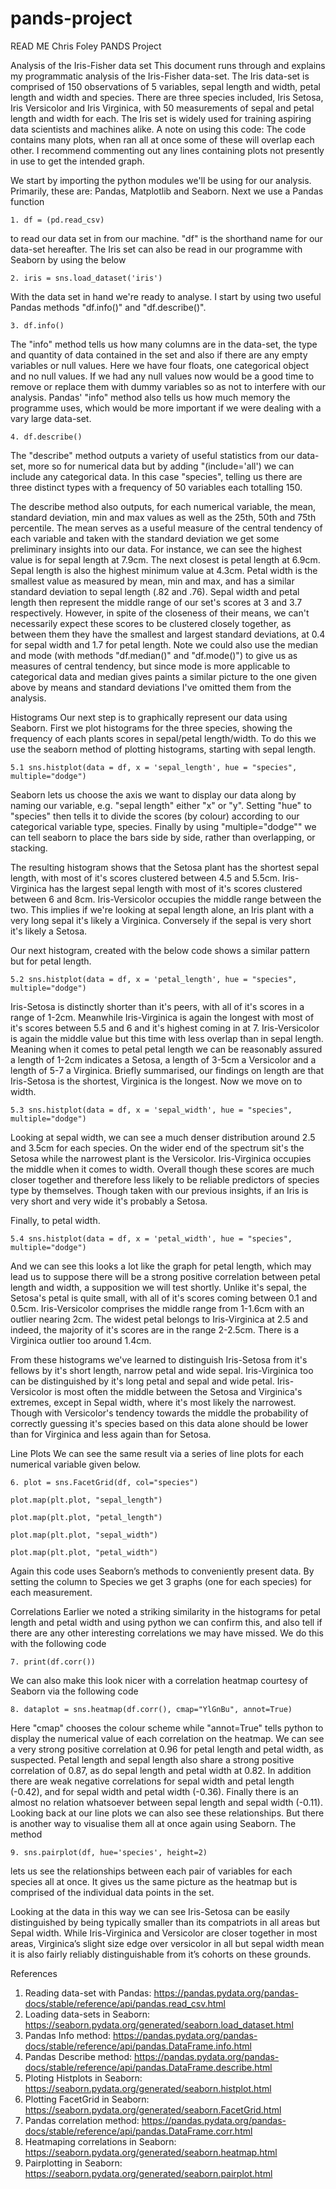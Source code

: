 # pands-project
READ ME
Chris Foley PANDS Project

Analysis of the Iris-Fisher data set
This document runs through and explains my programmatic analysis of the Iris-Fisher data-set. The Iris data-set is comprised of 150 observations of 5 variables, 
sepal length and width, petal length and width and species. There are three species included, Iris Setosa, Iris Versicolor and Iris Virginica, with 50 measurements 
of sepal and petal length and width for each. The Iris set is widely used for training aspiring data scientists and machines alike. 
A note on using this code: The code contains many plots, when ran all at once some of these will overlap each other. I recommend commenting out any lines containing plots not presently in use to get the intended graph.

We start by importing the python modules we'll be using for our analysis. Primarily, these are: Pandas, Matplotlib and Seaborn.
Next we use a Pandas function 
	
	1. df = (pd.read_csv)  
	
to read our data set in from our machine. "df" is the shorthand name for our data-set hereafter. 
The Iris set can also be read in our programme with Seaborn by using the below
	
	2. iris = sns.load_dataset('iris') 

With the data set in hand we're ready to analyse. I start by using two useful Pandas methods "df.info()" and "df.describe()".
	
	3. df.info() 

The "info" method tells us how many columns are in the data-set, the type and quantity of data contained in the set and also if there 
are any empty variables or null values. Here we have four floats, one categorical object and no null values. If we had any null values now would be a good time to remove or
replace them with dummy variables so as not to interfere with our analysis. Pandas' "info" method also tells us how much memory the programme uses, which would be more
important if we were dealing with a vary large data-set.  

	4. df.describe() 
	
The "describe" method outputs a variety of useful statistics from our data-set, more so for numerical data but by adding 
"(include='all') we can include any categorical data. In this case "species", telling us there are three distinct types with a frequency 
of 50 variables each totalling 150. 

The describe method also outputs, for each numerical variable, the mean, standard deviation, min and max values as well as the 25th, 50th 
and 75th percentile. The mean serves as a useful measure of the central tendency of each variable and taken with the standard deviation 
we get some preliminary insights into our data. For instance, we can see the highest value is for sepal length at 7.9cm. 
The next closest is petal length at 6.9cm. Sepal length is also the highest minimum value at 4.3cm. 
Petal width is the smallest value as measured by mean, min and max, and has a similar standard deviation to sepal length (.82 and .76). 
Sepal width and petal length then represent the middle range of our set's scores at 3 and 3.7 respectively. However, 
in spite of the closeness of their means, we can't necessarily expect these scores to be clustered closely together, 
as between them they have the smallest and largest standard deviations, at 0.4 for sepal width and 1.7 for petal length.
Note we could also use the median and mode (with methods "df.median()" and "df.mode()") to give us  as measures of central tendency, but since mode is more applicable
to categorical data and median gives paints a similar picture to the one given above by means and standard deviations I've omitted them from the analysis.   

Histograms
Our next step is to graphically represent our data using Seaborn. First we plot histograms for the three species, showing the frequency of each plants scores 
in sepal/petal length/width. To do this we use the seaborn method of plotting histograms, starting with sepal length.

	5.1 sns.histplot(data = df, x = 'sepal_length', hue = "species", multiple="dodge") 

Seaborn lets us choose the axis we want to display our data along by naming our variable, e.g. "sepal length" either "x" or "y". Setting "hue" to "species" then 
tells it to divide the scores (by colour) according to our categorical variable type, species. Finally by using "multiple="dodge"" we can tell seaborn to place the bars
side by side, rather than overlapping, or stacking. 

The resulting histogram shows that the Setosa plant has the shortest 
sepal length, with most of it's scores clustered between 4.5 and 5.5cm. Iris-Virginica has the largest sepal length with most of it's scores clustered between 6 and 8cm. 
Iris-Versicolor occupies the middle range between the two. This implies if we're looking at sepal length alone, an Iris plant with a very long sepal it's likely a Virginica. 
Conversely if the sepal is very short it's likely a Setosa. 

Our next histogram, created with the below code shows a similar pattern but for petal length.

	5.2 sns.histplot(data = df, x = 'petal_length', hue = "species", multiple="dodge")  

Iris-Setosa is distinctly shorter than it's peers, with all of it's scores in a range of 1-2cm. Meanwhile Iris-Virginica is again the longest with most of it's scores between 
5.5 and 6 and it's highest coming in at 7. Iris-Versicolor is again the middle value but this time with less overlap than in sepal length. Meaning when it comes to petal 
petal length we can be reasonably assured a length of 1-2cm indicates a Setosa, a length of 3-5cm a Versicolor and a length of 5-7 a Virginica. Briefly summarised, 
our findings on length are that Iris-Setosa is the shortest, Virginica is the longest. Now we move on to width.

	5.3 sns.histplot(data = df, x = 'sepal_width', hue = "species", multiple="dodge") 

Looking at sepal width, we can see a much denser distribution around 2.5 and 3.5cm for each species. On the wider end of the spectrum sit's the Setosa while the narrowest 
plant is the Versicolor. Iris-Virginica occupies the middle when it comes to width. Overall though these scores are much closer together and therefore less likely 
to be reliable predictors of species type by themselves. Though taken with our previous insights, if an Iris is very short and very wide it's probably a Setosa.

Finally, to petal width.

	5.4 sns.histplot(data = df, x = 'petal_width', hue = "species", multiple="dodge") 

And we can see this looks a lot like the graph for petal length, which may lead us to suppose there will be a strong positive correlation between petal length and width, 
a supposition we will test shortly. Unlike it's sepal, the Setosa's petal is quite small, with all of it's scores coming between 0.1 and 0.5cm. Iris-Versicolor comprises
the middle range from 1-1.6cm with an outlier nearing 2cm. The widest petal belongs to Iris-Virginica at 2.5 and indeed, the majority of it's scores are in the range 2-2.5cm.
There is a Virginica outlier too around 1.4cm. 

From these histograms we've learned to distinguish Iris-Setosa from it's fellows by it's short length, narrow petal and wide sepal. Iris-Virginica too can be distinguished 
by it's long petal and sepal and wide petal. Iris-Versicolor is most often the middle between the Setosa and Virginica's extremes, except in Sepal width, where it's most
likely the narrowest. Though with Versicolor's tendency towards the middle the probability of correctly guessing it's species based on this data alone should be lower than for 
Virginica and less again than for Setosa. 

Line Plots
We can see the same result via a series of line plots for each numerical variable given below.

	6. plot = sns.FacetGrid(df, col="species")  

	plot.map(plt.plot, "sepal_length")

	plot.map(plt.plot, "petal_length")

	plot.map(plt.plot, "sepal_width") 

	plot.map(plt.plot, "petal_width") 


Again this code uses Seaborn’s methods to conveniently present data. By setting the column to Species we get 3 graphs (one for each species) for each measurement. 


Correlations
Earlier we noted a striking similarity in the histograms for petal length and petal width and using python we can confirm this, and also tell if there are any other interesting correlations we may have missed. 
We do this with the following code

	7. print(df.corr()) 

We can also make this look nicer with a correlation heatmap courtesy of Seaborn via the following code

	8. dataplot = sns.heatmap(df.corr(), cmap="YlGnBu", annot=True) 

Here "cmap" chooses the colour scheme while "annot=True" tells python to display the numerical value of each correlation on the heatmap. We can see a very strong positive correlation 
at 0.96 for petal length and petal width, as suspected. Petal length and sepal length also share a strong positive correlation of 0.87, as do sepal length and petal width at 0.82. In addition there are weak 
negative correlations for sepal width and petal length (-0.42), and for sepal width and petal width (-0.36). Finally there is an almost no relation whatsoever between sepal length and sepal width (-0.11). 
Looking back at our line plots we can also see these relationships. But there is another way to visualise them all at once again using Seaborn. The method

	9. sns.pairplot(df, hue='species', height=2) 

lets us see the relationships between each pair of variables for each species all at once. It gives us the same picture as the heatmap but is comprised of the individual data points in the set. 

Looking at the data in this way we can see Iris-Setosa can be easily distinguished by being typically smaller than its compatriots in all areas but Sepal width. While Iris-Virginica and Versicolor are closer 
together in most areas, Virginica’s slight size edge over versicolor in all but sepal width mean it is also fairly reliably distinguishable from it’s cohorts on these grounds. 

References
1. Reading data-set with Pandas: https://pandas.pydata.org/pandas-docs/stable/reference/api/pandas.read_csv.html
2. Loading data-sets in Seaborn: https://seaborn.pydata.org/generated/seaborn.load_dataset.html
3. Pandas Info method: https://pandas.pydata.org/pandas-docs/stable/reference/api/pandas.DataFrame.info.html
4. Pandas Describe method: https://pandas.pydata.org/pandas-docs/stable/reference/api/pandas.DataFrame.describe.html
5. Ploting Histplots in Seaborn: https://seaborn.pydata.org/generated/seaborn.histplot.html
6. Plotting FacetGrid in Seaborn: https://seaborn.pydata.org/generated/seaborn.FacetGrid.html
7. Pandas correlation method: https://pandas.pydata.org/pandas-docs/stable/reference/api/pandas.DataFrame.corr.html
8. Heatmaping correlations in Seaborn: https://seaborn.pydata.org/generated/seaborn.heatmap.html
9. Pairplotting in Seaborn: https://seaborn.pydata.org/generated/seaborn.pairplot.html
